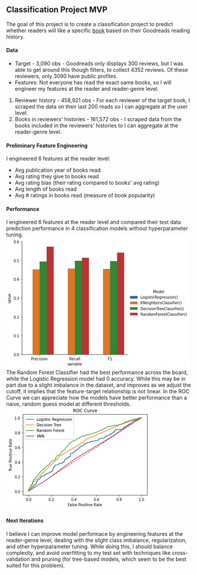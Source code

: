## Classification Project MVP
The goal of this project is to create a classification project to predict whether readers will like a specific [book](https://www.goodreads.com/book/show/1162022.On_the_Jellicoe_Road) based on their Goodreads reading history.

#### Data
- Target - 3,090 obs - Goodreads only displays 300 reviews, but I was able to get around this though filters, to collect 4352 reviews. Of these reviewers, only 3090 have public profiles.
- Features: Not everyone has read the exact same books, so I will engineer my features at the reader and reader-genre level.
1. Reviewer history - 458,921 obs -  For each reviewer of the target book, I scraped the data on their last 200 reads so I can aggregate at the user level.
2. Books in reviewers' histories - 161,572 obs - I scraped data from the books included in the reviewers' histories to I can aggregate at the reader-genre level.

#### Preliminary Feature Engineering
I engineered 6 features at the reader level:
- Avg publication year of books read.
- Avg rating they give to books read
- Avg rating bias (their rating compared to books' avg rating)
- Avg length of books read
- Avg \# ratings in books read (measure of book popularity)
#### Performance
I engineered 6 features at the reader level and compared their test data prediction performance in 4 classification models without hyperparameter tuning.
![bar plot](Visualizations/20220115155055.png)
The Random Forest Classifier had the best performance across the board, while the Logistic Regression model had 0 accuracy.
While this may be in part due to a slight imbalance in the dataset, and improves as we adjust the cutoff, it implies that the feature-target relationship is not linear.
In the ROC Curve we can appreciate how the models have better performance than a naive, random guess model at different thresholds.
![ROC Curve](Visualizations/20220115160148.png)

#### Next Iterations
I believe I can improve model performace by engineering features at the reader-genre level, dealing with the slight class imbalance, regularization, and other hyperparameter tuning. While doing this, I should balance complexity, and avoid overfitting to my test set with techniques like cross-validation and pruning (for tree-based models, which seem to be the best suited for this problem).
